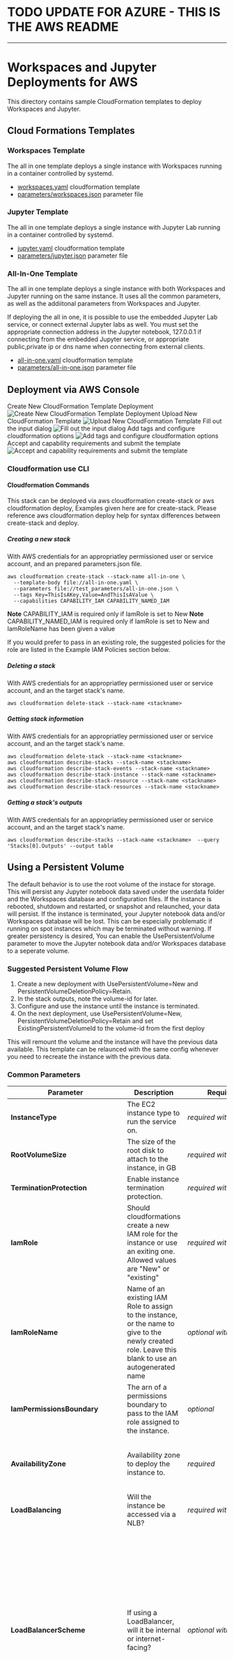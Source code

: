 # TODO UPDATE FOR AZURE - THIS IS THE AWS README

---

# Workspaces and Jupyter Deployments for AWS

This directory contains sample CloudFormation templates to deploy Workspaces and Jupyter.

## Cloud Formations Templates

### Workspaces Template
The all in one template deploys a single instance with Workspaces running in a container controlled by systemd.
- [workspaces.yaml](workspaces.yaml) cloudformation template 
- [parameters/workspaces.json](workspaces.json) parameter file

### Jupyter Template
The all in one template deploys a single instance with Jupyter Lab running in a container controlled by systemd.
- [jupyter.yaml](jupyter.yaml) cloudformation template 
- [parameters/jupyter.json](jupyter.json) parameter file

### All-In-One Template
The all in one template deploys a single instance with both Workspaces and Jupyter running on the same instance.
It uses all the common parameters, as well as the addiitonal parameters from Workspaces and Jupyter.

If deploying the all in one, it is possible to use the embedded Jupyter Lab service, or connect external Jupyter labs as well.
You must set the appropriate connection address in the Jupyter notebook, 127.0.0.1 if connecting from the embedded Jupyter service,
or appropriate public,private ip or dns name when connecting from external clients.
- [all-in-one.yaml](all-in-one.yaml) cloudformation template 
- [parameters/all-in-one.json](all-in-one.json) parameter file

## Deployment via AWS Console
Create New CloudFormation Template Deployment
![Create New CloudFormation Template Deployment](images/001_cft_create_new.png?raw=true)
Upload New CloudFormation Template
![Upload New CloudFormation Template](images/002_cft_create_new_file_upload.png?raw=true)
Fill out the input dialog
![Fill out the input dialog](images/003_cft_create_dialog.png?raw=true)
Add tags and configure cloudformation options
![Add tags and configure cloudformation options](images/004_cft_create_second_dialog.png?raw=true)
Accept and capability requirements and submit the template
![Accept and capability requirements and submit the template](images/005_cft_create_submit.png?raw=true)

### Cloudformation use CLI

#### Cloudformation Commands

This stack can be deployed via aws cloudformation create-stack or aws cloudformation deploy,
Examples given here are for create-stack. Please reference aws cloudformation deploy help for syntax differences between create-stack and deploy.

##### Creating a new stack
With AWS credentials for an appropriatley permissioned user or service account, and an prepared parameters.json file. 
```
aws cloudformation create-stack --stack-name all-in-one \
  --template-body file://all-in-one.yaml \
  --parameters file://test_parameters/all-in-one.json \
  --tags Key=ThisIsAKey,Value=AndThisIsAValue \
  --capabilities CAPABILITY_IAM CAPABILITY_NAMED_IAM
```
**Note** CAPABILITY_IAM is required only if IamRole is set to New
**Note** CAPABILITY_NAMED_IAM is required only if IamRole is set to New and IamRoleName has been given a value

If you would prefer to pass in an existing role, the suggested policies for the role are listed in the Example IAM Policies section below.

##### Deleting a stack
With AWS credentials for an appropriatley permissioned user or service account, and an the target stack's name. 
```
aws cloudformation delete-stack --stack-name <stackname> 
```

##### Getting stack information
With AWS credentials for an appropriatley permissioned user or service account, and an the target stack's name.
```
aws cloudformation delete-stack --stack-name <stackname> 
aws cloudformation describe-stacks --stack-name <stackname> 
aws cloudformation describe-stack-events --stack-name <stackname> 
aws cloudformation describe-stack-instance --stack-name <stackname> 
aws cloudformation describe-stack-resource --stack-name <stackname> 
aws cloudformation describe-stack-resources --stack-name <stackname> 
```

##### Getting a stack's outputs
With AWS credentials for an appropriatley permissioned user or service account, and an the target stack's name. 
```
aws cloudformation describe-stacks --stack-name <stackname>  --query 'Stacks[0].Outputs' --output table
```

## Using a Persistent Volume
The default behavior is to use the root volume of the instace for storage. This will persist any Jupyter notebook data saved under the userdata folder and the Workspaces database and configuration files. If the instance is rebooted, shutdown and restarted, or snapshot and relaunched, your data will persist. If the instance is terminated, your Jupyter notebook data and/or Workspaces database will be lost. 
This can be especially problematic if running on spot instances which may be terminated without warning. If greater persistency is desired,
You can enable the UsePersistentVolume parameter to move the Jupyter notebook data and/or Workspaces database to a seperate volume.

### Suggested Persistent Volume Flow
1. Create a new deployment with UsePersistentVolume=New and PersistentVolumeDeletionPolicy=Retain.
2. In the stack outputs, note the volume-id for later.
3. Configure and use the instance until the instance is terminated.
4. On the next deployment, use UsePersistentVolume=New, PersistentVolumeDeletionPolicy=Retain and set ExistingPersistentVolumeId to the volume-id from the first deploy

This will remount the volume and the instance will have the previous data available. This template can be relaunced with the same config whenever you need to recreate the instance with the previous data.

### Common Parameters

| Parameter | Description | Required | Default | Notes |
| --------- | ----------- | -------- | ------- | ----- |
| **InstanceType** | The EC2 instance type to run the service on. | *required with default* | t3.small | t3.small should be suficent for most use cases. |
| **RootVolumeSize** | The size of the root disk to attach to the instance, in GB | *required with default* | 8 | supports values between 8 and 1000 |
| **TerminationProtection** | Enable instance termination protection. | *required with default* | false |  |
| **IamRole** | Should cloudformations create a new IAM role for the instance or use an exiting one. Allowed values are "New" or "existing" | *required with default* | New |  |
| **IamRoleName** | Name of an existing IAM Role to assign to the instance, or the name to give to the newly created role. Leave this blank to use an autogenerated name | *optional with default* | workspaces-iam-role | if naming a new IAM Role, cloudforamtions requires the CAPABILITY_NAMED_IAM capabilty |
| **IamPermissionsBoundary** | The arn of a permissions boundary to pass to the IAM role assigned to the instance. | *optional* |  |  |
| **AvailabilityZone** | Availability zone to deploy the instance to. | *required* |  |  This must match the subnet, the zone of any pre existing volumes if used, and the instance type must be available in the selected zone. |
| **LoadBalancing** | Will the instance be accessed via a NLB? | *required with default* | NetworkLoadBalancer | Allowed values are  NetworkLoadBalancer or None |
| **LoadBalancerScheme** | If using a LoadBalancer, will it be internal or internet-facing?  | *optional with default* | Internet-facing | The DNS name of an Internet-facing load balancer is publicly resolvable to the public IP addresses of the nodes.Therefore, Internet-facing load balancers can route requests from clients over the internet. The nodes of an internal load balancer have only private IP addresses. The DNS name of an internal load balancer is publicly resolvable to the private IP addresses of the nodes. Therefore, internal load balancers can route requests only\nfrom clients with access to the VPC for the load balancer. |
| **Private** | Will the service be deployed in a private network without public IPs? | *required* | false |  |
| **Session** | Should the instance be accessible via AWS Session Manager? | *required* | false |  |
| **Vpc** | Network to deploy the instance to |  | *required* |  |
| **Subnet** | Subnetwork to deploy the instance to | *required* |  |  |
| **KeyName** | Name of an existing EC2 KeyPair to enable SSH access to the instances | *optional* |  | leave empty if no ssh keys should be included |
| **AccessCIDR** | The IP address range that can be used to communicate with the instance | *optional* |  | Unless you are creating your own security group ingress rules, you should have at least on of AccessCIDR, PrefixList, or SecurityGroup defined. |
| **PrefixList** | The PrefixList that can be used to communicate with the instance | *optional* |  | Unless you are creating your own security group ingress rules, you should have at least on of AccessCIDR, PrefixList, or SecurityGroup defined. |
| **SecurityGroup** | The SecurityGroup that can be used to communicate with the instance | *optional* |  | Unless you are creating your own security group ingress rules, you should have at least on of AccessCIDR, PrefixList, or SecurityGroup defined. |
| **UsePersistentVolume** | Specify if you are using a a new persistent volume, an existing one, or none |  *optional with default* | None |  |
| **PersistentVolumeSize** | The size of the persistent volume to attach to the instance, in GB | *required with default* | 8 | supports values between 8 and 1000 |
| **ExistingPersistentVolumeId** | Id of the existing persistent volume to attach. Must be in the same availability zone as the workspaces instance | *required if UsePersistentVolume is set to Existing* |  |  |
| **PersistentVolumeDeletionPolicy** | Behavior for the Persistent Volume when deleting the cloudformations deployment | *required with default* | Delete | Allowed Values are Delete, Retain, RetainExceptOnCreate, and Snapshot |
| **LatestAmiId** | The image is to use for the SSM lookup | *required with defaults* |  | This deployment uses the latest ami-amazon-linux-latest/amzn2-ami-hvm-x86_64-gp2 image available, Changing this value will likely break the stack. |

### Workspaces specific Parameters

| Parameter | Description | Required | Default | Notes |
| --------- | ----------- | -------- | ------- | ----- |
| **WorkspacesHttpPort** | The port to access the Workspaces service UI | *required with default* | 3000 |  |
| **WorkspacesGrpcPort** | The port to access the Workspaces service API | *required with default* | 3282 |  |
| **WorkspacesVersion** | Which version of Workspaces to deploy, uses container version tags | *required with default* | latest |  |

### Jupyter specific Parameters

| Parameter | Description | Required | Default | Notes |
| --------- | ----------- | -------- | ------- | ----- |
| **JupyterHttpPort** | The port to access the Jupyter service UI | *required with default* | 8888 |  |
| **JupyterToken** | The token or password equivalent used to access Jupyter from the UI |  |  | The token must begin with a letter and contain only alphanumeric characters. The allowed pattern is ^[a-zA-Z][a-zA-Z0-9-]* |
| **JupyterVersion** | Which version of Jupyter to deploy, uses container version tags | *required with default* | latest |  |

## Example IAM Policies 
If the account deploying Workspaces does not have sufficient IAM permissions to create IAM roles or IAM policies,
roles and policies can be defined prior to deployment and passed into the Workspaces template.

For Workspaces, a IAM role would need the following policies:
### [workspaces-with-iam-role-permissions.json](policies/workspaces.json)
which includes the permissions needed to create ai-unlimited instances and grants Workspaces the
permissions to create cluster specific IAM roles and policies for the Regulus systems it 
will deploy.
```
{
  "Version": "2012-10-17",
  "Statement": [
      {
          "Action": [
              "iam:PassRole",
              "iam:AddRoleToInstanceProfile",
              "iam:CreateInstanceProfile",
              "iam:CreateRole",
              "iam:DeleteInstanceProfile",
              "iam:DeleteRole",
              "iam:DeleteRolePolicy",
              "iam:GetInstanceProfile",
              "iam:GetRole",
              "iam:GetRolePolicy",
              "iam:ListAttachedRolePolicies",
              "iam:ListInstanceProfilesForRole",
              "iam:ListRolePolicies",
              "iam:PutRolePolicy",
              "iam:RemoveRoleFromInstanceProfile",
              "iam:TagRole",
              "iam:TagInstanceProfile",
              "ec2:TerminateInstances",
              "ec2:RunInstances",
              "ec2:RevokeSecurityGroupEgress",
              "ec2:ModifyInstanceAttribute",
              "ec2:ImportKeyPair",
              "ec2:DescribeVpcs",
              "ec2:DescribeVolumes",
              "ec2:DescribeTags",
              "ec2:DescribeSubnets",
              "ec2:DescribeSecurityGroups",
              "ec2:DescribePlacementGroups",
              "ec2:DescribeNetworkInterfaces",
              "ec2:DescribeLaunchTemplates",
              "ec2:DescribeLaunchTemplateVersions",
              "ec2:DescribeKeyPairs",
              "ec2:DescribeInstanceTypes",
              "ec2:DescribeInstanceTypeOfferings",
              "ec2:DescribeInstances",
              "ec2:DescribeInstanceAttribute",
              "ec2:DescribeImages",
              "ec2:DescribeAccountAttributes",
              "ec2:DeleteSecurityGroup",
              "ec2:DeletePlacementGroup",
              "ec2:DeleteLaunchTemplate",
              "ec2:DeleteKeyPair",
              "ec2:CreateTags",
              "ec2:CreateSecurityGroup",
              "ec2:CreatePlacementGroup",
              "ec2:CreateLaunchTemplateVersion",
              "ec2:CreateLaunchTemplate",
              "ec2:AuthorizeSecurityGroupIngress",
              "ec2:AuthorizeSecurityGroupEgress",
              "secretsmanager:CreateSecret",
              "secretsmanager:DeleteSecret",
              "secretsmanager:DescribeSecret",
              "secretsmanager:GetResourcePolicy",
              "secretsmanager:GetSecretValue",
              "secretsmanager:PutSecretValue",
              "secretsmanager:TagResource"
          ],
          "Resource": "*",
          "Effect": "Allow"
      }
  ]
}
```
If account restrictions do will not allow Workspaces to create IAM Roles and IAM policies,
Then Workspaces should also be provided a IAM role with a Policy to pass to the Regulus clusters.
In this case, a modifed Workspaces policy can be used which does not include permissions to
create IAM Roles or IAM Policies.

### [workspaces-without-iam-role-permissions.json](policies/workspaces-without-iam-role-permissions.json)
which includes the permissions needed to create ai-unlimited instances
```
{
  "Version": "2012-10-17",
  "Statement": [
      {
          "Action": [
              "iam:PassRole",
              "iam:AddRoleToInstanceProfile",
              "iam:CreateInstanceProfile",
              "iam:DeleteInstanceProfile",
              "iam:GetInstanceProfile",
              "iam:GetRole",
              "iam:GetRolePolicy",
              "iam:ListAttachedRolePolicies",
              "iam:ListInstanceProfilesForRole",
              "iam:ListRolePolicies",
              "iam:PutRolePolicy",
              "iam:RemoveRoleFromInstanceProfile",
              "iam:TagRole",
              "iam:TagInstanceProfile",
              "ec2:TerminateInstances",
              "ec2:RunInstances",
              "ec2:RevokeSecurityGroupEgress",
              "ec2:ModifyInstanceAttribute",
              "ec2:ImportKeyPair",
              "ec2:DescribeVpcs",
              "ec2:DescribeVolumes",
              "ec2:DescribeTags",
              "ec2:DescribeSubnets",
              "ec2:DescribeSecurityGroups",
              "ec2:DescribePlacementGroups",
              "ec2:DescribeNetworkInterfaces",
              "ec2:DescribeLaunchTemplates",
              "ec2:DescribeLaunchTemplateVersions",
              "ec2:DescribeKeyPairs",
              "ec2:DescribeInstanceTypes",
              "ec2:DescribeInstanceTypeOfferings",
              "ec2:DescribeInstances",
              "ec2:DescribeInstanceAttribute",
              "ec2:DescribeImages",
              "ec2:DescribeAccountAttributes",
              "ec2:DeleteSecurityGroup",
              "ec2:DeletePlacementGroup",
              "ec2:DeleteLaunchTemplate",
              "ec2:DeleteKeyPair",
              "ec2:CreateTags",
              "ec2:CreateSecurityGroup",
              "ec2:CreatePlacementGroup",
              "ec2:CreateLaunchTemplateVersion",
              "ec2:CreateLaunchTemplate",
              "ec2:AuthorizeSecurityGroupIngress",
              "ec2:AuthorizeSecurityGroupEgress",
              "secretsmanager:CreateSecret",
              "secretsmanager:DeleteSecret",
              "secretsmanager:DescribeSecret",
              "secretsmanager:GetResourcePolicy",
              "secretsmanager:GetSecretValue",
              "secretsmanager:PutSecretValue",
              "secretsmanager:TagResource"
          ],
          "Resource": "*",
          "Effect": "Allow"
      }
  ]
}
```

If you will be using AWS Session Manager to connect to the instance, an additional policy should be attached to
the IAM Role used.

### [session-manager.json](policies/session-manager.json)
which includes the permissions needed to interact with Session Manager
```
{
  "Version": "2012-10-17",
  "Statement": [
      {
          "Action": [
              "ssm:DescribeAssociation",
              "ssm:GetDeployablePatchSnapshotForInstance",
              "ssm:GetDocument",
              "ssm:DescribeDocument",
              "ssm:GetManifest",
              "ssm:ListAssociations",
              "ssm:ListInstanceAssociations",
              "ssm:PutInventory",
              "ssm:PutComplianceItems",
              "ssm:PutConfigurePackageResult",
              "ssm:UpdateAssociationStatus",
              "ssm:UpdateInstanceAssociationStatus",
              "ssm:UpdateInstanceInformation"
          ],
          "Resource": "*",
          "Effect": "Allow"
      },
      {
          "Action": [
              "ssmmessages:CreateControlChannel",
              "ssmmessages:CreateDataChannel",
              "ssmmessages:OpenControlChannel",
              "ssmmessages:OpenDataChannel"
          ],
          "Resource": "*",
          "Effect": "Allow"
      },
      {
          "Action": [
              "ec2messages:AcknowledgeMessage",
              "ec2messages:DeleteMessage",
              "ec2messages:FailMessage",
              "ec2messages:GetEndpoint",
              "ec2messages:GetMessages",
              "ec2messages:SendReply"
          ],
          "Resource": "*",
          "Effect": "Allow"
      }
  ]
}
```

If passing the Regulus Role to new ai-unlimited clusters instead of allowing Workspaces to create the cluster specific role,
the following policy can be used as a starting point to template your desired policy.
### [ai-unlimited-engine.json](policies/ai-unlimited-engine.json)

```
{
  "Version": "2012-10-17",
  "Statement": [
    {
      "Action": "secretsmanager:GetSecretValue",
      "Effect": "Allow",
      "Resource": [
        "arn:aws:secretsmanager:<REGION>:<ACCOUNT_ID>:secret:compute-engine/*"
      ]
    }
  ]
}

```

**Note:** When Workspaces creates policies for ai-unlimited, they are restricted to the form of
```
"Resource": [ "arn:aws:secretsmanager:<AI-UNLIMITED_REGION>:<AI-UNLIMITED_ACCOUNT_ID>:secret:compute-engine/<AI-UNLIMITED_CLUSTER_NAME>/<SECRET_NAME>"]
```
If providing a IAM Role and Policy, the cluster name will not be predictable, so some level of wildcarding will be needed in the replacement policy,

such as 
```
"arn:aws:secretsmanager:<REGION>:<ACCOUNT_ID>:secret:compute-engine/*"
or
"arn:aws:secretsmanager:<REGION>:111111111111:secret:compute-engine/*"
or
"arn:aws:secretsmanager:us-west-2:111111111111:secret:compute-engine/*"
```
